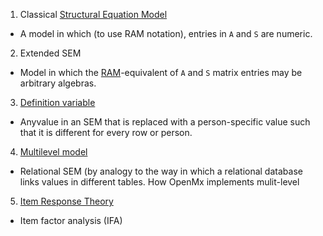 1. Classical [Structural Equation Model](https://en.wikipedia.org/wiki/Structural_equation_modeling)
 * A model in which (to use RAM notation), entries in `A` and `S` are numeric.
2.  Extended SEM
 *  Model in which the [RAM](http://onlinelibrary.wiley.com/doi/10.1111/j.2044-8317.1984.tb00802.x/abstract)-equivalent of `A` and `S` matrix entries may be arbitrary algebras.
3. [Definition variable]()
 * Anyvalue in an SEM that is replaced with a person-specific value such that it is different for every row or person.
4. [Multilevel model]()
 * Relational SEM (by analogy to the way in which a relational database links values in different tables. How OpenMx implements mulit-level
5. [Item Response Theory](https://en.wikipedia.org/wiki/Item_response_theory)
 * Item factor analysis (IFA)
